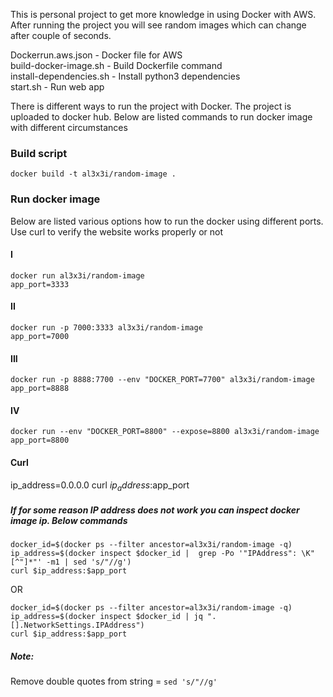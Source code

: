 This is personal project to get more knowledge in using Docker with AWS. \
After running the project you will see random images which can change after couple of seconds.

Dockerrun.aws.json - Docker file for AWS \
build-docker-image.sh	- Build Dockerfile command \
install-dependencies.sh	- Install python3 dependencies \
start.sh - Run web app

There is different ways to run the project with Docker. The project is uploaded to docker hub. Below are listed commands to run docker image with different circumstances

### Build script
```
docker build -t al3x3i/random-image .
```
### Run docker image

Below are listed various options how to run the docker using different ports. Use curl to verify the website works properly or not

#### I
```
docker run al3x3i/random-image
app_port=3333
```

#### II
```
docker run -p 7000:3333 al3x3i/random-image
app_port=7000
```

#### III
```
docker run -p 8888:7700 --env "DOCKER_PORT=7700" al3x3i/random-image
app_port=8888
```

#### IV
```
docker run --env "DOCKER_PORT=8800" --expose=8800 al3x3i/random-image
app_port=8800
```
#### Curl
ip_address=0.0.0.0
curl $ip_address:$app_port

##### If for some reason IP address does not work you can inspect docker image ip. Below commands

```
docker_id=$(docker ps --filter ancestor=al3x3i/random-image -q)
ip_address=$(docker inspect $docker_id |  grep -Po '"IPAddress": \K"[^"]*"' -m1 | sed 's/"//g')
curl $ip_address:$app_port
```
OR
```
docker_id=$(docker ps --filter ancestor=al3x3i/random-image -q)
ip_address=$(docker inspect $docker_id | jq ".[].NetworkSettings.IPAddress")
curl $ip_address:$app_port
```
##### Note:
Remove double quotes from string = ```sed 's/"//g'```

